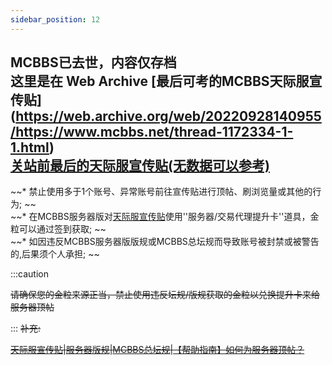 ```yaml
---
sidebar_position: 12
---
```

****MCBBS已去世，内容仅存档****  
这里是在 Web Archive [最后可考的MCBBS天际服宣传贴] 
 (https://web.archive.org/web/20220928140955/https://www.mcbbs.net/thread-1172334-1-1.html)  
[关站前最后的天际服宣传贴(无数据可以参考)](https://www.mcbbs.net/thread-1390354-1-1.html)  
---





~~* 禁止使用多于1个账号、异常账号前往宣传贴进行顶帖、刷浏览量或其他的行为;  ~~  
~~* 在MCBBS服务器版对[天际服宣传贴](https://www.mcbbs.net/thread-1390354-1-1.html)使用''服务器/交易代理提升卡''道具，金粒可以通过签到获取;  ~~  
~~* 如因违反MCBBS服务器版版规或MCBBS总坛规而导致账号被封禁或被警告的,后果须个人承担;  ~~  

:::caution

~~请确保您的金粒来源正当，禁止使用违反坛规/版规获取的金粒以兑换提升卡来给服务器顶帖~~

:::
~~补充:~~  

~~[天际服宣传贴](https://www.mcbbs.net/thread-1390354-1-1.html)|[服务器版规](https://www.mcbbs.net/thread-405836-1-1.html)|[MCBBS总坛规](https://www.mcbbs.net/thread-7808-1-1.html)|[【帮助指南】如何为服务器顶帖？](https://www.mcbbs.net/thread-1465524-1-1.html)~~

